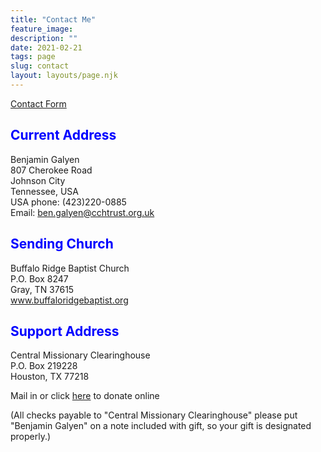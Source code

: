 ```yaml
---
title: "Contact Me"
feature_image: 
description: ""
date: 2021-02-21
tags: page
slug: contact
layout: layouts/page.njk
---
```


<p><a target="_blank" href="https://us17.list-manage.com/contact-form?u=e135b7a5345c8263d6154a810&amp;form_id=2c351af7712f92d3f1e3e1d52771add2">Contact Form</a></p>

## <span style="color:blue">Current Address</span>

Benjamin Galyen  
807 Cherokee Road  
Johnson City  
Tennessee, USA  
USA phone: (423)220-0885  
Email: ben.galyen@cchtrust.org.uk  

## <span style="color:blue">Sending Church</span>

Buffalo Ridge Baptist Church  
P.O. Box 8247  
Gray, TN 37615  
www.buffaloridgebaptist.org

## <span style="color:blue">Support Address</span>

Central Missionary Clearinghouse  
P.O. Box 219228  
Houston, TX 77218 

<p>Mail in or click <a target="_blank" href="https://cmcmissions.org/donate">here</a> to donate online</p>

(All checks payable to "Central Missionary Clearinghouse" please put "Benjamin Galyen" on a note included with gift, so your gift is designated properly.)
